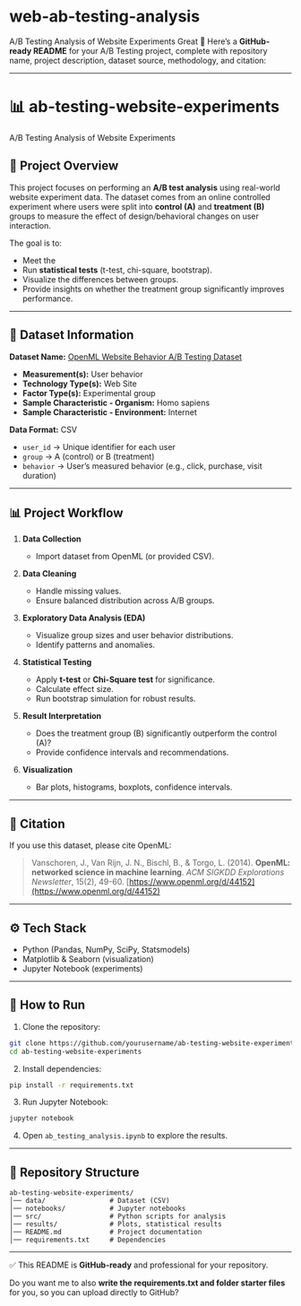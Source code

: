 # web-ab-testing-analysis
A/B Testing Analysis of Website Experiments
Great 🚀 Here’s a **GitHub-ready README** for your A/B Testing project, complete with repository name, project description, dataset source, methodology, and citation:

---

# 📊 ab-testing-website-experiments

A/B Testing Analysis of Website Experiments

## 📌 Project Overview

This project focuses on performing an **A/B test analysis** using real-world website experiment data. The dataset comes from an online controlled experiment where users were split into **control (A)** and **treatment (B)** groups to measure the effect of design/behavioral changes on user interaction.

The goal is to:

* Meet the 
* Run **statistical tests** (t-test, chi-square, bootstrap).
* Visualize the differences between groups.
* Provide insights on whether the treatment group significantly improves performance.

---

## 📂 Dataset Information

**Dataset Name:** [OpenML Website Behavior A/B Testing Dataset](https://www.openml.org/d/44152)

* **Measurement(s):** User behavior
* **Technology Type(s):** Web Site
* **Factor Type(s):** Experimental group
* **Sample Characteristic - Organism:** Homo sapiens
* **Sample Characteristic - Environment:** Internet

**Data Format:** CSV

* `user_id` → Unique identifier for each user
* `group` → A (control) or B (treatment)
* `behavior` → User’s measured behavior (e.g., click, purchase, visit duration)

---

## 📊 Project Workflow

1. **Data Collection**

   * Import dataset from OpenML (or provided CSV).

2. **Data Cleaning**

   * Handle missing values.
   * Ensure balanced distribution across A/B groups.

3. **Exploratory Data Analysis (EDA)**

   * Visualize group sizes and user behavior distributions.
   * Identify patterns and anomalies.

4. **Statistical Testing**

   * Apply **t-test** or **Chi-Square test** for significance.
   * Calculate effect size.
   * Run bootstrap simulation for robust results.

5. **Result Interpretation**

   * Does the treatment group (B) significantly outperform the control (A)?
   * Provide confidence intervals and recommendations.

6. **Visualization**

   * Bar plots, histograms, boxplots, confidence intervals.

---

## 📑 Citation

If you use this dataset, please cite OpenML:

> Vanschoren, J., Van Rijn, J. N., Bischl, B., & Torgo, L. (2014). **OpenML: networked science in machine learning**. *ACM SIGKDD Explorations Newsletter*, 15(2), 49-60. [https://www.openml.org/d/44152](https://www.openml.org/d/44152)

---

## ⚙️ Tech Stack

* Python (Pandas, NumPy, SciPy, Statsmodels)
* Matplotlib & Seaborn (visualization)
* Jupyter Notebook (experiments)

---

## 🚀 How to Run

1. Clone the repository:

```bash
git clone https://github.com/yourusername/ab-testing-website-experiments.git
cd ab-testing-website-experiments
```

2. Install dependencies:

```bash
pip install -r requirements.txt
```

3. Run Jupyter Notebook:

```bash
jupyter notebook
```

4. Open `ab_testing_analysis.ipynb` to explore the results.

---

## 📌 Repository Structure

```
ab-testing-website-experiments/
│── data/                # Dataset (CSV)
│── notebooks/           # Jupyter notebooks
│── src/                 # Python scripts for analysis
│── results/             # Plots, statistical results
│── README.md            # Project documentation
│── requirements.txt     # Dependencies
```

---

✅ This README is **GitHub-ready** and professional for your repository.

Do you want me to also **write the requirements.txt and folder starter files** for you, so you can upload directly to GitHub?
